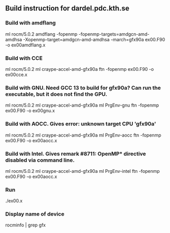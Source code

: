 ## Build instruction for dardel.pdc.kth.se

### Build with amdflang
ml rocm/5.0.2
amdflang -fopenmp -fopenmp-targets=amdgcn-amd-amdhsa -Xopenmp-target=amdgcn-amd-amdhsa -march=gfx90a ex00.F90 -o ex00amdflang.x

### Build with CCE
ml rocm/5.0.2
ml craype-accel-amd-gfx90a
ftn -fopenmp ex00.F90 -o ex00cce.x

### Build with GNU. Need GCC 13 to build for gfx90a? Can run the executable, but it does not find the GPU.
ml rocm/5.0.2
ml craype-accel-amd-gfx90a
ml PrgEnv-gnu
ftn -fopenmp ex00.F90 -o ex00gnu.x

### Build with AOCC. Gives error: unknown target CPU 'gfx90a'
ml rocm/5.0.2
ml craype-accel-amd-gfx90a
ml PrgEnv-aocc
ftn -fopenmp ex00.F90 -o ex00aocc.x

### Build with Intel. Gives remark #8711: OpenMP* directive disabled via command line.
ml rocm/5.0.2
ml craype-accel-amd-gfx90a
ml PrgEnv-intel
ftn -fopenmp ex00.F90 -o ex00aocc.x

### Run
./ex00.x

### Display name of device
rocminfo | grep gfx
